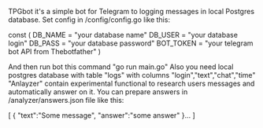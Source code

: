 TPGbot it's a simple bot for Telegram to logging messages in local Postgres database.
Set config in /config/config.go like this:

const (
	DB_NAME   = "your database name"
	DB_USER   = "your database login"
	DB_PASS   = "your database password"
	BOT_TOKEN = "your telegram bot API from Thebotfather"
)

And then run bot this command "go run main.go"
Also you need local postgres database with table "logs" with columns "login","text","chat","time"
"Anlayzer" contain experimental functional  to research users messages and automatically answer on it.
You can prepare answers in /analyzer/answers.json file like this:

[
   {
      "text":"Some message",
      "answer":"some answer"
   }...
]

